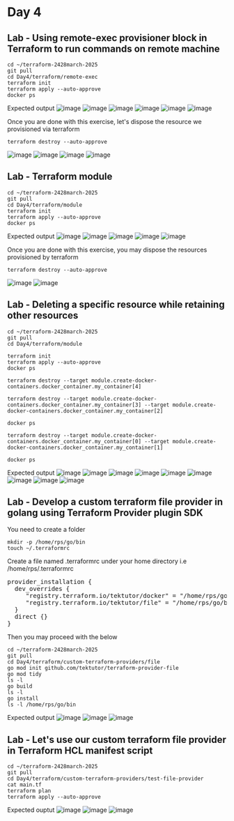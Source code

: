 # Day 4

## Lab - Using remote-exec provisioner block in Terraform to run commands on remote machine
```
cd ~/terraform-2428march-2025
git pull
cd Day4/terraform/remote-exec
terraform init
terraform apply --auto-approve
docker ps
```

Expected output
![image](https://github.com/user-attachments/assets/7204143d-b1b3-4720-bbbe-6a2af74402cb)
![image](https://github.com/user-attachments/assets/634da5d7-a096-4ca5-bdf5-460808dc6e11)
![image](https://github.com/user-attachments/assets/7868b483-8d5b-466a-9a43-0c5b75c4bb82)
![image](https://github.com/user-attachments/assets/4fd5973e-443a-4abb-a3e5-791f1cfe4af3)
![image](https://github.com/user-attachments/assets/265450eb-0395-41ff-bb3d-888d4cbb43f1)
![image](https://github.com/user-attachments/assets/9f1784d2-217f-4dcd-b40e-5506d05d13ea)

Once you are done with this exercise, let's dispose the resource we provisioned via terraform
```
terraform destroy --auto-approve
```
![image](https://github.com/user-attachments/assets/89d3b63f-4ea0-43f5-84a3-6623015e9a5a)
![image](https://github.com/user-attachments/assets/a4dd1fe8-08a9-4906-aa01-80bc88d4793c)
![image](https://github.com/user-attachments/assets/08a995a4-5227-43e5-acea-ce73c01a20bd)
![image](https://github.com/user-attachments/assets/b417bc76-6650-4e08-813d-ecce2eaf5412)

## Lab - Terraform module
```
cd ~/terraform-2428march-2025
git pull
cd Day4/terraform/module
terraform init
terraform apply --auto-approve
docker ps
```

Expected output
![image](https://github.com/user-attachments/assets/bf1529a9-65fd-4e47-8c80-b9ba9473f157)
![image](https://github.com/user-attachments/assets/1491d8ad-e053-4923-a26b-85a00a04d26e)
![image](https://github.com/user-attachments/assets/66578f99-5597-4e80-b7e4-e5970f7f3496)
![image](https://github.com/user-attachments/assets/fce01f59-a0be-4976-aeb3-b792e730be92)
![image](https://github.com/user-attachments/assets/1b6e1fb3-e980-41c7-9dd7-08ea9a258a72)

Once you are done with this exercise, you may dispose the resources provisioned by terraform
```
terraform destroy --auto-approve
```
![image](https://github.com/user-attachments/assets/cbd2e341-309f-45c6-81f8-39e41d37c3cb)
![image](https://github.com/user-attachments/assets/af11fe35-ace5-41e5-b37c-3448038f9e91)

## Lab - Deleting a specific resource while retaining other resources
```
cd ~/terraform-2428march-2025
git pull
cd Day4/terraform/module

terraform init
terraform apply --auto-approve
docker ps

terraform destroy --target module.create-docker-containers.docker_container.my_container[4]

terraform destroy --target module.create-docker-containers.docker_container.my_container[3] --target module.create-docker-containers.docker_container.my_container[2]

docker ps

terraform destroy --target module.create-docker-containers.docker_container.my_container[0] --target module.create-docker-containers.docker_container.my_container[1] 

docker ps
```

Expected output
![image](https://github.com/user-attachments/assets/480990c0-6c80-4241-a1ed-55832968af66)
![image](https://github.com/user-attachments/assets/558e1f6c-035d-470d-9e1f-d11e7b5df042)
![image](https://github.com/user-attachments/assets/8a26a02c-78e0-43d6-8bb7-5a59aa5b4207)
![image](https://github.com/user-attachments/assets/51957767-ac3b-43d1-aca6-02c75197a48c)
![image](https://github.com/user-attachments/assets/b18756aa-fafe-4b4f-a467-1dd8ad89cf6b)
![image](https://github.com/user-attachments/assets/037f431f-f3dd-423f-aca1-11190e0a40a8)
![image](https://github.com/user-attachments/assets/954d769a-2d8f-4d74-b9df-2938d19e81ec)
![image](https://github.com/user-attachments/assets/4b8c63fb-3c77-49bd-adc0-944f0cc59fe1)
![image](https://github.com/user-attachments/assets/918e28fb-f184-4a71-9c03-9396be6d0a95)

## Lab - Develop a custom terraform file provider in golang using Terraform Provider plugin SDK

You need to create a folder 
```
mkdir -p /home/rps/go/bin
touch ~/.terraformrc
```

Create a file named .terraformrc under your home directory i.e /home/rps/.terraformrc
<pre>
provider_installation {
  dev_overrides {
     "registry.terraform.io/tektutor/docker" = "/home/rps/go/bin",
     "registry.terraform.io/tektutor/file" = "/home/rps/go/bin",
  }
  direct {}
}  
</pre>

Then you may proceed with the below
```
cd ~/terraform-2428march-2025
git pull
cd Day4/terraform/custom-terraform-providers/file
go mod init github.com/tektutor/terraform-provider-file
go mod tidy
ls -l
go build
ls -l
go install
ls -l /home/rps/go/bin
```

Expected output
![image](https://github.com/user-attachments/assets/8717c29c-b134-43ac-8895-319f0adffa4f)
![image](https://github.com/user-attachments/assets/ee8e2d3a-0ce6-4aff-b15c-9bf362ecac87)
![image](https://github.com/user-attachments/assets/b4dc8086-7e2f-4ccb-92e7-b5b4b6d94c86)

## Lab - Let's use our custom terraform file provider in Terraform HCL manifest script
```
cd ~/terraform-2428march-2025
git pull
cd Day4/terraform/custom-terraform-providers/test-file-provider
cat main.tf
terraform plan
terraform apply --auto-approve
```

Expected ouptut
![image](https://github.com/user-attachments/assets/346b2468-32e9-40c9-b7d4-c201f3a12315)
![image](https://github.com/user-attachments/assets/a8cd4418-aa41-454f-a733-dae6b4d3a5ed)
![image](https://github.com/user-attachments/assets/edfe9a4f-b37a-4602-8082-9acf2763a010)

